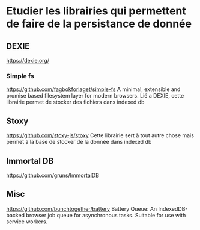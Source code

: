# Etudier les librairies qui permettent de faire de la persistance de donnée

## DEXIE
https://dexie.org/

### Simple fs

https://github.com/fagbokforlaget/simple-fs
A minimal, extensible and promise based filesystem layer for modern browsers.
Lié a DEXIE, cette librairie permet de stocker des fichiers dans indexed db

## Stoxy
https://github.com/stoxy-js/stoxy
Cette librairie sert à tout autre chose mais permet à la base de stocker de la donnée dans indexed db

## Immortal DB
https://github.com/gruns/ImmortalDB

## Misc

https://github.com/bunchtogether/battery
Battery Queue: An IndexedDB-backed browser job queue for asynchronous tasks. Suitable for use with service workers. 
